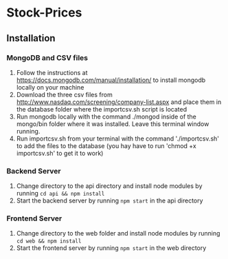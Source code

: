 # Stock-Prices

## Installation

### MongoDB and CSV files

1. Follow the instructions at https://docs.mongodb.com/manual/installation/ to install mongodb locally on your machine
2. Download the three csv files from http://www.nasdaq.com/screening/company-list.aspx and place them in the database folder where the importcsv.sh script is located
3. Run mongodb locally with the command ./mongod inside of the mongo/bin folder where it was installed. Leave this terminal window running.
4. Run importcsv.sh from your terminal with the command './importcsv.sh' to add the files to the database (you hay have to run 'chmod +x importcsv.sh' to get it to work)

### Backend Server

1. Change directory to the api directory and install node modules by running `cd api && npm install`
2. Start the backend server by running  `npm start` in the api directory

### Frontend Server

1. Change directory to the web folder and install node modules by running `cd web && npm install`
2. Start the frontend server by running  `npm start` in the web directory
